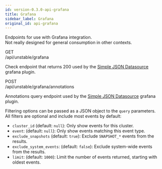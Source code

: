 ```yaml
---
id: version-0.3.0-api-grafana
title: Grafana
sidebar_label: Grafana
original_id: api-grafana
---
```


Endpoints for use with Grafana integration.  
Not really designed for general consumption in other contexts.


<div class="rest">
  <div class="method get">GET</div>
  <div class="url get">/api/unstable/grafana</div>
  <div class="desc get rtl"></div>
</div>

Check endpoint that returns 200 used by the
[Simple JSON Datasource](https://grafana.com/plugins/grafana-simple-json-datasource)
grafana plugin.


<div class="rest">
  <div class="method post">POST</div>
  <div class="url post">/api/unstable/grafana/annotations</div>
  <div class="desc post rtl"></div>
</div>

Annotations query endpoint used by the
[Simple JSON Datasource](https://grafana.com/plugins/grafana-simple-json-datasource)
grafana plugin.

Filtering options can be passed as a JSON object to the `query` parameters.  
All filters are optional and include most events by default:

  * `cluster_id` (default: `null`): Only show events for this cluster.
  * `event`: (default: `null`): Only show events matching this event type.
  * `exclude_snapshots` (default: `true`): Exclude `SNAPSHOT_*` events from the results.
  * `exclude_system_events`: (default: `false`): Exclude system-wide events from the results.
  * `limit`: (default: `1000`): Limit the number of events returned, starting with oldest events.
